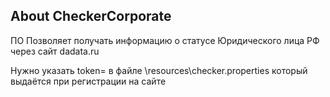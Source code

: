 ## About CheckerCorporate

ПО Позволяет получать информацию о статусе Юридического лица РФ через сайт dadata.ru

Нужно указать token= в файле \resources\checker.properties который выдаётся при регистрации на сайте